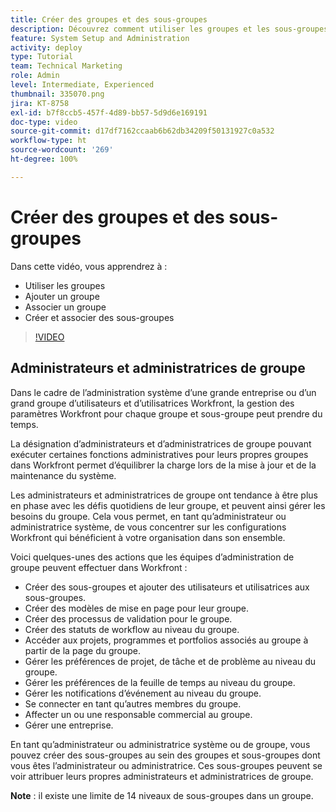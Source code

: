 ```yaml
---
title: Créer des groupes et des sous-groupes
description: Découvrez comment utiliser les groupes et les sous-groupes pour l’organisation des utilisateurs et utilisatrices et l’attribution des autorisations. Découvrez comment créer un groupe et des sous-groupes.
feature: System Setup and Administration
activity: deploy
type: Tutorial
team: Technical Marketing
role: Admin
level: Intermediate, Experienced
thumbnail: 335070.png
jira: KT-8758
exl-id: b7f8ccb5-457f-4d89-bb57-5d9d6e169191
doc-type: video
source-git-commit: d17df7162ccaab6b62db34209f50131927c0a532
workflow-type: ht
source-wordcount: '269'
ht-degree: 100%

---
```


# Créer des groupes et des sous-groupes

Dans cette vidéo, vous apprendrez à :

* Utiliser les groupes
* Ajouter un groupe
* Associer un groupe
* Créer et associer des sous-groupes

>[!VIDEO](https://video.tv.adobe.com/v/3432866/?quality=12&learn=on&enablevpops&captions=fre_fr)

## Administrateurs et administratrices de groupe

Dans le cadre de l’administration système d’une grande entreprise ou d’un grand groupe d’utilisateurs et d’utilisatrices Workfront, la gestion des paramètres Workfront pour chaque groupe et sous-groupe peut prendre du temps.

La désignation d’administrateurs et d’administratrices de groupe pouvant exécuter certaines fonctions administratives pour leurs propres groupes dans Workfront permet d’équilibrer la charge lors de la mise à jour et de la maintenance du système.

Les administrateurs et administratrices de groupe ont tendance à être plus en phase avec les défis quotidiens de leur groupe, et peuvent ainsi gérer les besoins du groupe. Cela vous permet, en tant qu’administrateur ou administratrice système, de vous concentrer sur les configurations Workfront qui bénéficient à votre organisation dans son ensemble.

Voici quelques-unes des actions que les équipes d’administration de groupe peuvent effectuer dans Workfront :

* Créer des sous-groupes et ajouter des utilisateurs et utilisatrices aux sous-groupes.
* Créer des modèles de mise en page pour leur groupe.
* Créer des processus de validation pour le groupe.
* Créer des statuts de workflow au niveau du groupe.
* Accéder aux projets, programmes et portfolios associés au groupe à partir de la page du groupe.
* Gérer les préférences de projet, de tâche et de problème au niveau du groupe.
* Gérer les préférences de la feuille de temps au niveau du groupe.
* Gérer les notifications d’événement au niveau du groupe.
* Se connecter en tant qu’autres membres du groupe.
* Affecter un ou une responsable commercial au groupe.
* Gérer une entreprise.

En tant qu’administrateur ou administratrice système ou de groupe, vous pouvez créer des sous-groupes au sein des groupes et sous-groupes dont vous êtes l’administrateur ou administratrice. Ces sous-groupes peuvent se voir attribuer leurs propres administrateurs et administratrices de groupe.

**Note** : il existe une limite de 14 niveaux de sous-groupes dans un groupe.
